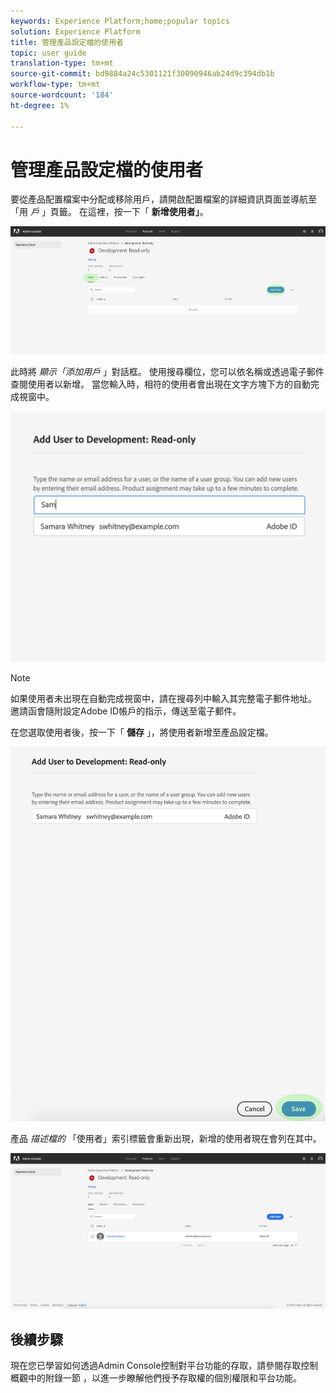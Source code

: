 ```yaml
---
keywords: Experience Platform;home;popular topics
solution: Experience Platform
title: 管理產品設定檔的使用者
topic: user guide
translation-type: tm+mt
source-git-commit: bd9884a24c5301121f30090946ab24d9c394db1b
workflow-type: tm+mt
source-wordcount: '184'
ht-degree: 1%

---
```



# 管理產品設定檔的使用者

要從產品配置檔案中分配或移除用戶，請開啟配置檔案的詳細資訊頁面並導航至「用 *戶* 」頁籤。 在這裡，按一下「 **新增使用者」**。

![add-users-button](../images/add-users-button.png)

此時將 *顯示「添加用戶* 」對話框。 使用搜尋欄位，您可以依名稱或透過電子郵件查閱使用者以新增。 當您輸入時，相符的使用者會出現在文字方塊下方的自動完成視窗中。

![add-user-autocomplete](../images/add-user-autocomplete.png)

>[!NOTE]
>
>如果使用者未出現在自動完成視窗中，請在搜尋列中輸入其完整電子郵件地址。 邀請函會隨附設定Adobe ID帳戶的指示，傳送至電子郵件。

在您選取使用者後，按一下「 **儲存** 」，將使用者新增至產品設定檔。

![新增——使用者——儲存](../images/add-user-save.png)

產品 *描述檔的* 「使用者」索引標籤會重新出現，新增的使用者現在會列在其中。

![使用者新增](../images/user-added.png)

## 後續步驟

現在您已學習如何透過Admin Console控制對平台功能的存取，請參閱存取控制概觀中的附錄一節 [](../home.md) ，以進一步瞭解他們授予存取權的個別權限和平台功能。